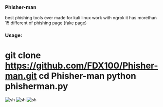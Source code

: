 ### Phisher-man
best phishing tools ever made for kali linux work with ngrok 
it has morethan 15 different of phishing page (fake page)

### Usage:
git clone https://github.com/FDX100/Phisher-man.git
cd Phisher-man
python phisherman.py
=====
![sh](https://github.com/FDX100/Phisher-man/blob/master/img/1.png)
![sh](https://github.com/FDX100/Phisher-man/blob/master/img/2.png)
![sh](https://github.com/FDX100/Phisher-man/blob/master/img/3.png)
